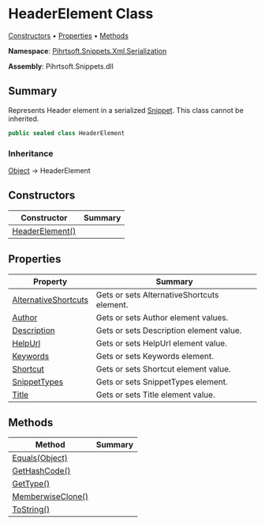 # HeaderElement Class

[Constructors](#constructors) &#x2022; [Properties](#properties) &#x2022; [Methods](#methods)

**Namespace**: [Pihrtsoft.Snippets.Xml.Serialization](../README.md)

**Assembly**: Pihrtsoft\.Snippets\.dll

## Summary

Represents Header element in a serialized [Snippet](../../../Snippet/README.md)\. This class cannot be inherited\.

```csharp
public sealed class HeaderElement
```

### Inheritance

[Object](https://docs.microsoft.com/en-us/dotnet/api/system.object) &#x2192; HeaderElement

## Constructors

| Constructor | Summary |
| ----------- | ------- |
| [HeaderElement()](-ctor/README.md) | |

## Properties

| Property | Summary |
| -------- | ------- |
| [AlternativeShortcuts](AlternativeShortcuts/README.md) | Gets or sets AlternativeShortcuts element\. |
| [Author](Author/README.md) | Gets or sets Author element values\. |
| [Description](Description/README.md) | Gets or sets Description element value\. |
| [HelpUrl](HelpUrl/README.md) | Gets or sets HelpUrl element value\. |
| [Keywords](Keywords/README.md) | Gets or sets Keywords element\. |
| [Shortcut](Shortcut/README.md) | Gets or sets Shortcut element value\. |
| [SnippetTypes](SnippetTypes/README.md) | Gets or sets SnippetTypes element\. |
| [Title](Title/README.md) | Gets or sets Title element value\. |

## Methods

| Method | Summary |
| ------ | ------- |
| [Equals(Object)](https://docs.microsoft.com/en-us/dotnet/api/system.object.equals) | |
| [GetHashCode()](https://docs.microsoft.com/en-us/dotnet/api/system.object.gethashcode) | |
| [GetType()](https://docs.microsoft.com/en-us/dotnet/api/system.object.gettype) | |
| [MemberwiseClone()](https://docs.microsoft.com/en-us/dotnet/api/system.object.memberwiseclone) | |
| [ToString()](https://docs.microsoft.com/en-us/dotnet/api/system.object.tostring) | |

